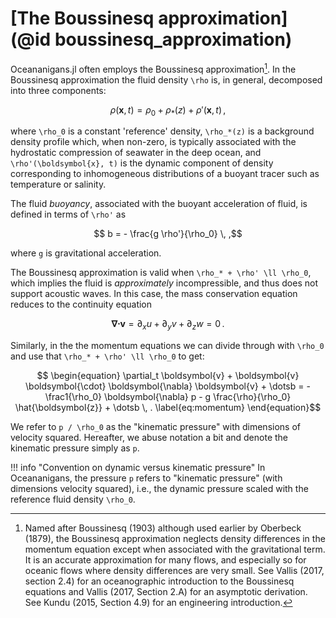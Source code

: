 # [The Boussinesq approximation](@id boussinesq_approximation)

Oceananigans.jl often employs the Boussinesq approximation[^1]. In the Boussinesq approximation
the fluid density ``\rho`` is, in general, decomposed into three components:
```math
    \rho(\boldsymbol{x}, t) = \rho_0 + \rho_*(z) + \rho'(\boldsymbol{x}, t) \, ,
```
where ``\rho_0`` is a constant 'reference' density, ``\rho_*(z)`` is a background density
profile which, when non-zero, is typically associated with the hydrostatic compression
of seawater in the deep ocean, and ``\rho'(\boldsymbol{x}, t)`` is the dynamic component of density
corresponding to inhomogeneous distributions of a buoyant tracer such as temperature or salinity.

The fluid *buoyancy*, associated with the buoyant acceleration of fluid, is
defined in terms of ``\rho'`` as
```math
    b = - \frac{g \rho'}{\rho_0} \, ,
```
where ``g`` is gravitational acceleration.

The Boussinesq approximation is valid when ``\rho_* + \rho' \ll \rho_0``, which implies the
fluid is _approximately_ incompressible, and thus does not support acoustic waves. In this case,
the mass conservation equation reduces to the continuity equation
```math
    \begin{equation}
    \boldsymbol{\nabla} \boldsymbol{\cdot} \boldsymbol{v} = \partial_x u + \partial_y v + \partial_z w = 0 \, .
    \label{eq:continuity}
    \end{equation}
```

Similarly, in the the momentum equations we can divide through with ``\rho_0`` and use that ``\rho_* + \rho' \ll \rho_0`` to get:
```math
    \begin{equation}
    \partial_t \boldsymbol{v} + \boldsymbol{v} \boldsymbol{\cdot} \boldsymbol{\nabla} \boldsymbol{v} + \dotsb = - \frac1{\rho_0} \boldsymbol{\nabla} p - g \frac{\rho}{\rho_0} \hat{\boldsymbol{z}} + \dotsb \, .
    \label{eq:momentum}
    \end{equation}
```

We refer to ``p / \rho_0`` as the "kinematic pressure" with dimensions of velocity squared. Hereafter, we
abuse notation a bit and denote the kinematic pressure simply as ``p``.

!!! info "Convention on dynamic versus kinematic pressure"
    In Oceananigans, the pressure ``p`` refers to "kinematic pressure" (with dimensions velocity squared),
    i.e., the dynamic pressure scaled with the reference fluid density ``\rho_0``.


[^1]: Named after Boussinesq (1903) although used earlier by Oberbeck (1879), the Boussinesq
      approximation neglects density differences in the momentum equation except when associated
      with the gravitational term. It is an accurate approximation for many flows, and especially
      so for oceanic flows where density differences are very small. See Vallis (2017, section 2.4)
      for an oceanographic introduction to the Boussinesq equations and Vallis (2017, Section 2.A)
      for an asymptotic derivation. See Kundu (2015, Section 4.9) for an engineering
      introduction.

